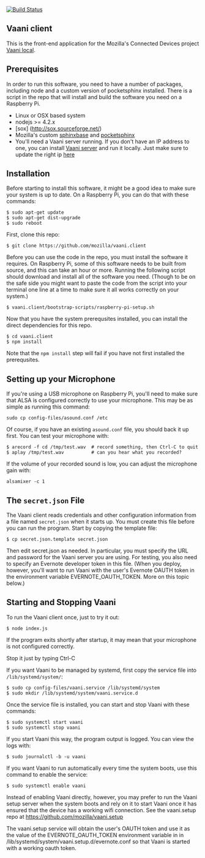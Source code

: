 [![Build Status](https://travis-ci.org/mozilla/vaani.client.svg?branch=master)](https://travis-ci.org/mozilla/vaani.client)

Vaani client
------------

This is the front-end application for the Mozilla's Connected Devices project [Vaani local](https://wiki.mozilla.org/Vaani).

Prerequisites
-----------
In order to run this software, you need to have a number of packages,
including node and a custom version of pocketsphinx installed. There
is a script in the repo that will install and build the software you
need on a Raspberry Pi.

- Linux or OSX based system
- nodejs >= 4.2.x
- [sox] (http://sox.sourceforge.net/)
- Mozilla's custom [sphinxbase](https://github.com/mozilla/sphinxbase) and [pocketsphinx](https://github.com/mozilla/pocketsphinx)
- You'll need a Vaani server running. If you don't have an IP address to one, you can install [Vaani server](https://github.com/mozilla/vaani.server) and run it locally. Just make sure to update the right ip [here](https://github.com/mozilla/vaani.client/blob/master/index.js#L19)

Installation
-----------
Before starting to install this software, it might be a good idea to
make sure your system is up to date. On a Raspberry Pi, you can do
that with these commands:

```
$ sudo apt-get update
$ sudo apt-get dist-upgrade
$ sudo reboot
```

First, clone this repo:

```
$ git clone https://github.com/mozilla/vaani.client
```

Before you can use the code in the repo, you must install the software
it requires. On Raspberry Pi, some of this software needs to be built
from source, and this can take an hour or more. Running the following
script should download and install all of the software you
need. (Though to be on the safe side you might want to paste the code
from the script into your terminal one line at a time to make sure it
all works correctly on your system.)

```
$ vaani.client/bootstrap-scripts/raspberry-pi-setup.sh
```

Now that you have the system prerequsites installed, you can install
the direct dependencies for this repo.

```
$ cd vaani.client
$ npm install
```

Note that the `npm install` step will fail if you have not first
installed the prerequsites.

Setting up your Microphone
--------------------------

If you're using a USB microphone on Raspberry Pi, you'll need to make
sure that ALSA is configured correctly to use your microphone. This
may be as simple as running this command:

```
sudo cp config-files/asound.conf /etc
```

Of course, if you have an existing `asound.conf` file, you should back
it up first. You can test your microphone with:

```
$ arecord -f cd /tmp/test.wav  # record something, then Ctrl-C to quit
$ aplay /tmp/test.wav          # can you hear what you recorded?
```

If the volume of your recorded sound is low, you can adjust the
microphone gain with:

```
alsamixer -c 1
```

The `secret.json` File
----------------------

The Vaani client reads credentials and other configuration information
from a file named `secret.json` when it starts up. You must create
this file before you can run the program. Start by copying the
template file:

```
$ cp secret.json.template secret.json
```

Then edit secret.json as needed. In particular, you must specify the
URL and password for the Vaani server you are using. For testing, you
also need to specify an Evernote developer token in this file. (When
you deploy, however, you'll want to run Vaani with the user's Evernote
OAUTH token in the environment variable EVERNOTE_OAUTH_TOKEN. More on
this topic below.)

Starting and Stopping Vaani
----------

To run the Vaani client once, just to try it out:

```
$ node index.js
```

If the program exits shortly after startup, it may mean that
your microphone is not configured correctly.

Stop it just by typing Ctrl-C

If you want Vaani to be managed by systemd, first copy the service file into
`/lib/systemd/system/`:

```
$ sudo cp config-files/vaani.service /lib/systemd/system
$ sudo mkdir /lib/systemd/system/vaani.service.d
```

Once the service file is installed, you can start and stop Vaani with
these commands:

```
$ sudo systemctl start vaani
$ sudo systemctl stop vaani
```

If you start Vaani this way, the program output is logged. You can
view the logs with:

```
$ sudo journalctl -b -u vaani
```

If you want Vaani to run automatically every time the system boots,
use this command to enable the service:

```
$ sudo systemctl enable vaani
```

Instead of enabling Vaani directly, however, you may prefer to run the
Vaani setup server when the system boots and rely on it to start Vaani
once it has ensured that the device has a working wifi connection. See
the vaani.setup repo at https://github.com/mozilla/vaani.setup

The vaani.setup service will obtain the user's OAUTH token and use it
as the value of the EVERNOTE_OAUTH_TOKEN environment variable in in
/lib/systemd/system/vaani.setup.d/evernote.conf so that Vaani is
started with a working oauth token.
